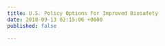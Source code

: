 ```yaml
---
title: U.S. Policy Options for Improved Biosafety
date: 2018-09-13 02:15:06 +0000
published: false

---
```

